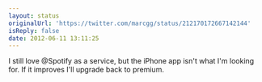```yaml
---
layout: status
originalUrl: 'https://twitter.com/marcgg/status/212170172667142144'
isReply: false
date: 2012-06-11 13:11:25
---
```


I still love @Spotify as a service, but the iPhone app isn't what I'm looking for. If it improves I'll upgrade back to premium.
